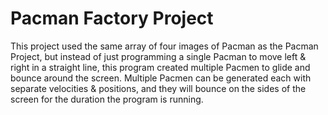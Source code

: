 # Pacman Factory Project

This project used the same array of four images of Pacman as the Pacman Project, but instead of just programming a single Pacman to move left & right in a straight line, this program created multiple Pacmen to glide and bounce around the screen. Multiple Pacmen can be generated each with separate velocities & positions, and they will bounce on the sides of the screen for the duration the program is running.
